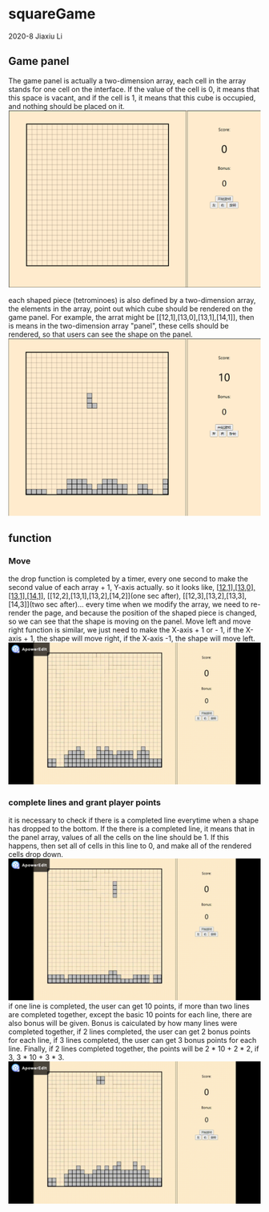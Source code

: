 # squareGame
2020-8
Jiaxiu Li
## Game panel
The game panel is actually a two-dimension array, each cell in the array stands for one cell on the interface. If the value of the cell is 0, it means that this space is vacant, and if the cell is 1, it means that this cube is occupied, and nothing should be placed on it.
![image](https://github.com/jiaxiuli/Tetris-Square-Game/blob/master/img/panel.png)

each shaped piece (tetrominoes) is also defined by a two-dimension array, the elements in the array, point out which cube should be rendered on the game panel. For example, the arrat might be [[12,1],[13,0],[13,1],[14,1]], then is means in the two-dimension array "panel", these cells should be rendered, so that users can see the shape on the panel.
![image](https://github.com/jiaxiuli/Tetris-Square-Game/blob/master/img/shape.png)

## function
### Move
the drop function is completed by a timer, every one second to make the second value of each array + 1, Y-axis actually. 
so it looks like, 
[[12,1],[13,0],[13,1],[14,1]](original), 
[[12,2],[13,1],[13,2],[14,2]](one sec after), 
[[12,3],[13,2],[13,3],[14,3]](two sec after)... 
every time when we modify the array, we need to re-render the page, and because the position of the shaped piece is changed, so we can see that the shape is moving on the panel.
Move left and move right function is similar, we just need to make the X-axis + 1 or - 1, if the X-axis + 1, the shape will move right, if the X-axis -1, the shape will move left.
![image](https://github.com/jiaxiuli/Tetris-Square-Game/blob/master/img/rotate.gif)
### complete lines and grant player points
it is necessary to check if there is a completed line everytime when a shape has dropped to the bottom. If the there is a completed line, it means that in the panel array, values of all the cells on the line should be 1. If this happens, then set all of cells in this line to 0, and make all of the rendered cells drop down.
![image](https://github.com/jiaxiuli/Tetris-Square-Game/blob/master/img/completeLine1.gif)
if one line is completed, the user can get 10 points, if more than two lines are completed together, except the basic 10 points for each line, there are also bonus will be given. Bonus is caiculated by how many lines were completed together, if 2 lines completed, the user can get 2 bonus points for each line, if 3 lines completed, the user can get 3 bonus points for each line. Finally, if 2 lines completed together, the points will be 2 * 10 + 2 * 2, if 3, 3 * 10 + 3 * 3.
![image](https://github.com/jiaxiuli/Tetris-Square-Game/blob/master/img/completeLine2.gif)
